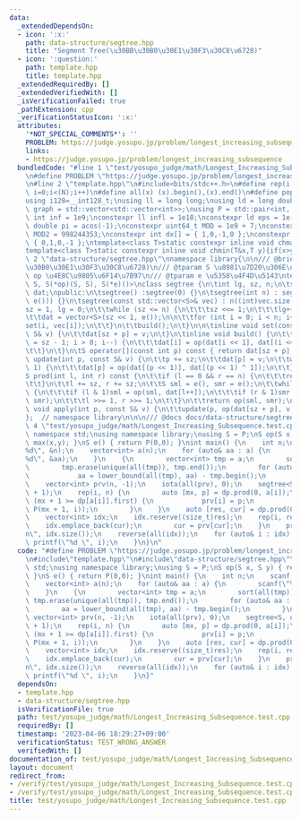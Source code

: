 ```yaml
---
data:
  _extendedDependsOn:
  - icon: ':x:'
    path: data-structure/segtree.hpp
    title: "Segment Tree(\u30BB\u30B0\u30E1\u30F3\u30C8\u6728)"
  - icon: ':question:'
    path: template.hpp
    title: template.hpp
  _extendedRequiredBy: []
  _extendedVerifiedWith: []
  _isVerificationFailed: true
  _pathExtension: cpp
  _verificationStatusIcon: ':x:'
  attributes:
    '*NOT_SPECIAL_COMMENTS*': ''
    PROBLEM: https://judge.yosupo.jp/problem/longest_increasing_subsequence
    links:
    - https://judge.yosupo.jp/problem/longest_increasing_subsequence
  bundledCode: "#line 1 \"test/yosupo_judge/math/Longest_Increasing_Subsequence.test.cpp\"\
    \n#define PROBLEM \"https://judge.yosupo.jp/problem/longest_increasing_subsequence\"\
    \n#line 2 \"template.hpp\"\n#include<bits/stdc++.h>\n#define rep(i, N)  for(int\
    \ i=0;i<(N);i++)\n#define all(x) (x).begin(),(x).end()\n#define popcount(x) __builtin_popcount(x)\n\
    using i128=__int128_t;\nusing ll = long long;\nusing ld = long double;\nusing\
    \ graph = std::vector<std::vector<int>>;\nusing P = std::pair<int, int>;\nconstexpr\
    \ int inf = 1e9;\nconstexpr ll infl = 1e18;\nconstexpr ld eps = 1e-6;\nconst long\
    \ double pi = acos(-1);\nconstexpr uint64_t MOD = 1e9 + 7;\nconstexpr uint64_t\
    \ MOD2 = 998244353;\nconstexpr int dx[] = { 1,0,-1,0 };\nconstexpr int dy[] =\
    \ { 0,1,0,-1 };\ntemplate<class T>static constexpr inline void chmax(T&x,T y){if(x<y)x=y;}\n\
    template<class T>static constexpr inline void chmin(T&x,T y){if(x>y)x=y;}\n#line\
    \ 2 \"data-structure/segtree.hpp\"\nnamespace library{\n\n/// @brief Segment Tree(\u30BB\
    \u30B0\u30E1\u30F3\u30C8\u6728)\n/// @tparam S \u8981\u7D20\u306E\u578B\n/// @tparam\
    \ op \u4E8C\u9805\u6F14\u7B97\n/// @tparam e \u5358\u4F4D\u5143\ntemplate<class\
    \ S, S(*op)(S, S), S(*e)()>\nclass segtree {\n\tint lg, sz, n;\n\tstd::vector<S>\
    \ dat;\npublic:\n\tsegtree() :segtree(0) {}\n\tsegtree(int n) : segtree(std::vector<S>(n,\
    \ e())) {}\n\tsegtree(const std::vector<S>& vec) : n((int)vec.size()) {\n\t\t\
    sz = 1, lg = 0;\n\t\twhile (sz <= n) {\n\t\t\tsz <<= 1;\n\t\t\tlg++;\n\t\t}\n\n\
    \t\tdat = vector<S>(sz << 1, e());\n\n\t\tfor (int i = 0; i < n; i++) {\n\t\t\t\
    set(i, vec[i]);\n\t\t}\n\t\tbuild();\n\t}\n\n\tinline void set(const int p, const\
    \ S& v) {\n\t\tdat[sz + p] = v;\n\t}\n\tinline void build() {\n\t\tfor (int i\
    \ = sz - 1; i > 0; i--) {\n\t\t\tdat[i] = op(dat[i << 1], dat[(i << 1) ^ 1]);\n\
    \t\t}\n\t}\n\tS operator[](const int p) const { return dat[sz + p]; }\n\n\tvoid\
    \ update(int p, const S& v) {\n\t\tp += sz;\n\t\tdat[p] = v;\n\t\twhile (p >>=\
    \ 1) {\n\t\t\tdat[p] = op(dat[(p << 1)], dat[(p << 1) ^ 1]);\n\t\t}\n\t}\n\n\t\
    S prod(int l, int r) const {\n\t\tif (l == 0 && r == n) {\n\t\t\treturn dat[1];\n\
    \t\t}\n\t\tl += sz, r += sz;\n\t\tS sml = e(), smr = e();\n\t\twhile (l != r)\
    \ {\n\t\t\tif (l & 1)sml = op(sml, dat[l++]);\n\t\t\tif (r & 1)smr = op(dat[--r],\
    \ smr);\n\t\t\tl >>= 1, r >>= 1;\n\t\t}\n\t\treturn op(sml, smr);\n\t}\n\tinline\
    \ void apply(int p, const S& v) {\n\t\tupdate(p, op(dat[sz + p], v));\n\t}\n};\n\
    };  // namespace library\n\n\n/// @docs docs/data-structure/segtree.md\n#line\
    \ 4 \"test/yosupo_judge/math/Longest_Increasing_Subsequence.test.cpp\"\n\nusing\
    \ namespace std;\nusing namespace library;\nusing S = P;\nS op(S x, S y) { return\
    \ max(x,y); }\nS e() { return P(0,0); }\nint main() {\n    int n;\n    scanf(\"\
    %d\", &n);\n    vector<int> a(n);\n    for (auto& aa : a) {\n        scanf(\"\
    %d\", &aa);\n    }\n    {\n        vector<int> tmp = a;\n        sort(all(tmp));\n\
    \        tmp.erase(unique(all(tmp)), tmp.end());\n        for (auto& aa : a) {\n\
    \            aa = lower_bound(all(tmp), aa) - tmp.begin();\n        }\n    }\n\
    \    vector<int> prv(n, -1);\n    iota(all(prv), 0);\n    segtree<S, op, e> dp(n\
    \ + 1);\n    rep(i, n) {\n        auto [mx, p] = dp.prod(0, a[i]);\n        if\
    \ (mx + 1 >= dp[a[i]].first) {\n            prv[i] = p;\n            dp.update(a[i],\
    \ P(mx + 1, i));\n        }\n    }\n    auto [res, cur] = dp.prod(0, n + 1);\n\
    \    vector<int> idx;\n    idx.reserve((size_t)res);\n    rep(i, res) {\n    \
    \    idx.emplace_back(cur);\n        cur = prv[cur];\n    }\n    printf(\"%lld\\\
    n\", idx.size());\n    reverse(all(idx));\n    for (auto& i : idx) {\n       \
    \ printf(\"%d \", i);\n    }\n}\n"
  code: "#define PROBLEM \"https://judge.yosupo.jp/problem/longest_increasing_subsequence\"\
    \n#include\"template.hpp\"\n#include\"data-structure/segtree.hpp\"\n\nusing namespace\
    \ std;\nusing namespace library;\nusing S = P;\nS op(S x, S y) { return max(x,y);\
    \ }\nS e() { return P(0,0); }\nint main() {\n    int n;\n    scanf(\"%d\", &n);\n\
    \    vector<int> a(n);\n    for (auto& aa : a) {\n        scanf(\"%d\", &aa);\n\
    \    }\n    {\n        vector<int> tmp = a;\n        sort(all(tmp));\n       \
    \ tmp.erase(unique(all(tmp)), tmp.end());\n        for (auto& aa : a) {\n    \
    \        aa = lower_bound(all(tmp), aa) - tmp.begin();\n        }\n    }\n   \
    \ vector<int> prv(n, -1);\n    iota(all(prv), 0);\n    segtree<S, op, e> dp(n\
    \ + 1);\n    rep(i, n) {\n        auto [mx, p] = dp.prod(0, a[i]);\n        if\
    \ (mx + 1 >= dp[a[i]].first) {\n            prv[i] = p;\n            dp.update(a[i],\
    \ P(mx + 1, i));\n        }\n    }\n    auto [res, cur] = dp.prod(0, n + 1);\n\
    \    vector<int> idx;\n    idx.reserve((size_t)res);\n    rep(i, res) {\n    \
    \    idx.emplace_back(cur);\n        cur = prv[cur];\n    }\n    printf(\"%lld\\\
    n\", idx.size());\n    reverse(all(idx));\n    for (auto& i : idx) {\n       \
    \ printf(\"%d \", i);\n    }\n}"
  dependsOn:
  - template.hpp
  - data-structure/segtree.hpp
  isVerificationFile: true
  path: test/yosupo_judge/math/Longest_Increasing_Subsequence.test.cpp
  requiredBy: []
  timestamp: '2023-04-06 18:29:27+09:00'
  verificationStatus: TEST_WRONG_ANSWER
  verifiedWith: []
documentation_of: test/yosupo_judge/math/Longest_Increasing_Subsequence.test.cpp
layout: document
redirect_from:
- /verify/test/yosupo_judge/math/Longest_Increasing_Subsequence.test.cpp
- /verify/test/yosupo_judge/math/Longest_Increasing_Subsequence.test.cpp.html
title: test/yosupo_judge/math/Longest_Increasing_Subsequence.test.cpp
---
```

